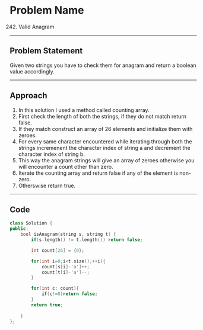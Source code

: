 # Problem Name

242. Valid Anagram

---

## Problem Statement
Given two strings you have to check them for anagram and return a boolean value accordingly.

---

## Approach
1. In this solution I used a method called counting array.
2. First check the length of both the strings, if they do not match return false.
3. If they match construct an array of 26 elements and initialize them with zeroes.
4. For every same character encountered while iterating through both the strings incremenent the character index of string a and decrement the character index of string b.
5. This way the anagram strings will give an array of zeroes otherwise you will encounter a count other than zero.
6. Iterate the counting array and return false if any of the element is non-zero.
7. Otherswise return true.

---

## Code
```cpp
class Solution {
public:
    bool isAnagram(string s, string t) {
        if(s.length() != t.length()) return false;

        int count[26] = {0};

        for(int i=0;i<t.size();++i){
            count[s[i]-'a']++;
            count[t[i]-'a']--;
        }

        for(int c: count){
            if(c!=0)return false;
        }
        return true;
        
    }
};